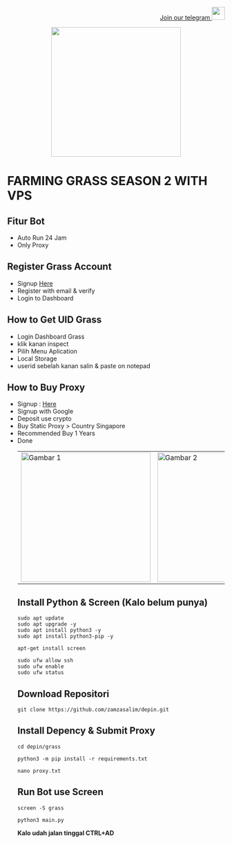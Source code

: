 <p style="font-size:14px" align="right">
<a href="https://t.me/airdropasc" target="_blank">Join our telegram <img src="https://user-images.githubusercontent.com/50621007/183283867-56b4d69f-bc6e-4939-b00a-72aa019d1aea.png" width="30"/></a>
</p>

<p align="center">
  <img height="300" height="auto" src="https://user-images.githubusercontent.com/109174478/209359981-dc19b4bf-854d-4a2a-b803-2547a7fa43f2.jpg">
</p>

# FARMING GRASS SEASON 2 WITH VPS
## Fitur Bot
- Auto Run 24 Jam
- Only Proxy
## Register Grass Account
- Signup [Here](https://s.id/getgrass)
- Register with email & verify
- Login to Dashboard
## How to Get UID Grass
- Login Dashboard Grass
- klik kanan inspect
- Pilih Menu Aplication
- Local Storage
- userid sebelah kanan salin & paste on notepad
## How to Buy Proxy
- Signup : [Here](https://app.proxy-cheap.com/r/DPyGQ5)
- Signup with Google
- Deposit use crypto
- Buy Static Proxy > Country Singapore
- Recommended Buy 1 Years
- Done
  <table>
  <tr>
    <td><img src="https://github.com/zamzasalim/depin/blob/main/grass/x.png" alt="Gambar 1" width="300"/></td>
    <td><img src="https://github.com/zamzasalim/depin/blob/main/grass/xx.png" alt="Gambar 2" width="300"/></td>
  </tr>
</table>

## Install Python & Screen (Kalo belum punya)
```
sudo apt update
sudo apt upgrade -y
sudo apt install python3 -y
sudo apt install python3-pip -y
```
```
apt-get install screen
```
```
sudo ufw allow ssh
sudo ufw enable
sudo ufw status
```
## Download Repositori
```
git clone https://github.com/zamzasalim/depin.git
```
## Install Depency & Submit Proxy
```
cd depin/grass
```
```
python3 -m pip install -r requirements.txt
```
```
nano proxy.txt
```
## Run Bot use Screen
```
screen -S grass
```
```
python3 main.py
```
**Kalo udah jalan tinggal CTRL+AD**
